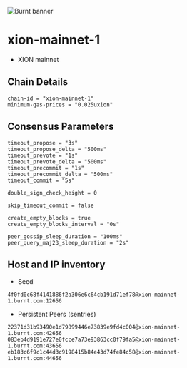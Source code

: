 ![Burnt banner](https://files.xion-testnet-1.burnt.com/banner.jpg)

# xion-mainnet-1

- XION mainnet

## Chain Details

```
chain-id = "xion-mainnet-1"
minimum-gas-prices = "0.025uxion"
```

## Consensus Parameters

```
timeout_propose = "3s"
timeout_propose_delta = "500ms"
timeout_prevote = "1s"
timeout_prevote_delta = "500ms"
timeout_precommit = "1s"
timeout_precommit_delta = "500ms"
timeout_commit = "5s"

double_sign_check_height = 0

skip_timeout_commit = false

create_empty_blocks = true
create_empty_blocks_interval = "0s"

peer_gossip_sleep_duration = "100ms"
peer_query_maj23_sleep_duration = "2s"
```

## Host and IP inventory

- Seed
```
4f0fd0c68f4141886f2a306e6c64cb191d71ef78@xion-mainnet-1.burnt.com:12656
```

- Persistent Peers (sentries)
```
22371d31b93490e1d79899446e73839e9fd4c004@xion-mainnet-1.burnt.com:42656
083eb4d9191e727e0fcce7a73e93863cc0f79fa5@xion-mainnet-1.burnt.com:43656
eb183c6f9c1c44d3c9198415b84e43d74fe84c58@xion-mainnet-1.burnt.com:44656
```

